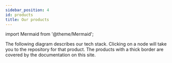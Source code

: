```yaml
---
sidebar_position: 4
id: products
title: Our products
---
```


import Mermaid from '@theme/Mermaid';

The following diagram describes our tech stack. Clicking on a node will take you to the repository for that product. The products with a thick border are covered by the documentation on this site.

<Mermaid chart='
flowchart TB;
linkStyle default interpolate basis;
subgraph A [application layer];
    channelclient("fab:fa-npm channel-client");
    channelprovider("fab:fa-npm channel-provider");
    browserwallet("fab:fa-npm browser-wallet");
    serverwallet("server-wallet");
    walletcore("fab:fa-npm wallet-core");
end;
subgraph P [protocol layer];
    nitroprotocol("fab:fa-npm nitro-protocol");
    forcemovePDF("far:fa-file-pdf ForceMove");
    nitroPDF("far:fa-file-pdf Nitro");
end;
subgraph S [schema layer];
    apischema("fab:fa-npm client-api-schema");
    wireformat("fab:fa-npm wire-format");
end
A --> P;
A --> S;
browserwallet--> walletcore;
serverwallet--> walletcore;
nitroprotocol--> nitroPDF;
nitroprotocol--> forcemovePDF;
click nitroprotocol "https://www.npmjs.com/package/@statechannels/nitro-protocol";
click channelclient "https://www.npmjs.com/package/@statechannels/channel-client";
click channelprovider "https://www.npmjs.com/package/@statechannels/channel-provider";
click browserwallet "https://www.npmjs.com/package/@statechannels/xstate-wallet";
click walletcore "https://www.npmjs.com/package/@statechannels/wallet-core";
click apischema "https://www.npmjs.com/package/@statechannels/client-api-schema";
click wireformat "https://www.npmjs.com/package/@statechannels/wire-format";
click forcemovePDF "https://magmo.com/force-move-games.pdf";
click nitroPDF "https://magmo.com/nitro-protocol.pdf";
click serverwallet "https://github.com/statechannels/statechannels";
classDef unpublished stroke:#3531FF,stroke-width:0px;
classDef documented stroke:#3531FF,stroke-width:3px;
class serverwallet unpublished;
class nitroprotocol documented;
class channelclient documented;
class apischema documented;
class channelprovider documented;' />
